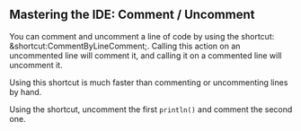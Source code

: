 ## Mastering the IDE: Comment / Uncomment

You can comment and uncomment a line of code by using the shortcut:
<span class="shortcut">&shortcut:CommentByLineComment;</span>. Calling this
action on an uncommented line will comment it, and calling it on a commented
line will uncomment it.

Using this shortcut is much faster than commenting or uncommenting lines by
hand.

Using the shortcut, uncomment the first `println()` and comment the second
one.
